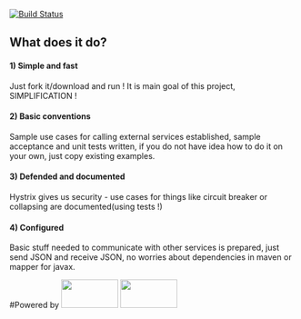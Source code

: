 [![Build Status](https://travis-ci.org/KowalczykBartek/micro-archetype.svg?branch=master)](https://travis-ci.org/KowalczykBartek/micro-archetype)

## What does it do?

#### 1) Simple and fast
Just fork it/download and run ! It is main goal of this project, SIMPLIFICATION !

#### 2) Basic conventions
Sample use cases for calling external services established, sample acceptance and unit tests written, if you do not
have idea how to do it on your own, just copy existing examples.

#### 3) Defended and documented
Hystrix gives us security - use cases for things like circuit breaker or collapsing are documented(using tests !)

#### 4) Configured
Basic stuff needed to communicate with other services is prepared, just send JSON and receive JSON, no worries about
dependencies in maven or mapper for javax.

#Powered by
<img src="https://netflix.github.com/Hystrix/images/hystrix-logo-tagline-850.png" height="50" width="100">
<img src="https://spring.io/img/spring-by-pivotal-9066b55828deb3c10e27e609af322c40.png" height="50" width="100">